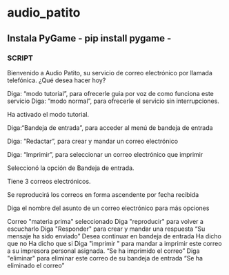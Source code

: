 # audio_patito

## Instala PyGame - pip install pygame -

### SCRIPT
Bienvenido a Audio Patito, su servicio de correo electrónico por llamada telefónica. ¿Qué desea hacer hoy?

Diga:
“modo tutorial”, para ofrecerle guia por voz de como funciona este servicio
Diga:
“modo normal”, para ofrecerle el servicio sin interrupciones.

Ha activado el modo tutorial.

Diga:“Bandeja de entrada”, para acceder al menú de bandeja de entrada

Diga: ”Redactar”, para crear y mandar un correo electrónico

Diga: “Imprimir”, para seleccionar un correo electrónico que imprimir

Seleccionó la opción de Bandeja de entrada.

Tiene 3 correos electrónicos.

Se reproducirá los correos en forma ascendente por fecha recibida

Diga el nombre del asunto de un correo electrónico para más opciones

Correo "materia prima" seleccionado
Diga "reproducir" para volver a escucharlo
Diga "Responder" para crear y mandar una respuesta
“Su mensaje ha sido enviado” Desea continuar en bandeja de entrada
Ha dicho que no
Ha dicho que si
Diga "imprimir " para mandar a imprimir este correo a su impresora personal asignada.
“Se ha imprimido el correo”
Diga "eliminar" para eliminar este correo de su bandeja de entrada
“Se ha eliminado el correo”



